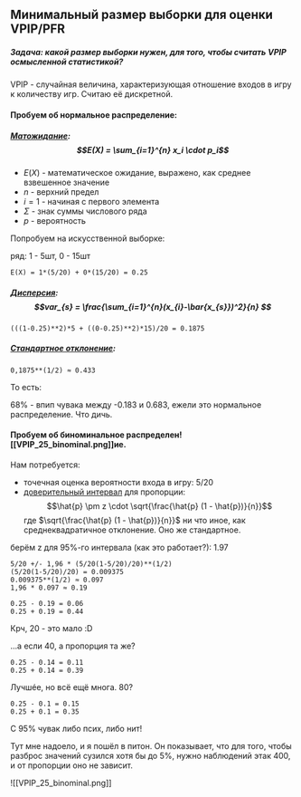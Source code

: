 ## Минимальный размер выборки для оценки VPIP/PFR

##### Задача: какой размер выборки нужен, для того, чтобы считать VPIP осмысленной статистикой?

VPIP - случайная величина, характеризующая отношение входов в игру к количеству игр. Считаю её дискретной.
#### Пробуем об нормальное распределение:
##### [Матожидание](Expected_Value): $$E(X) = \sum_{i=1}^{n} x_i \cdot p_i$$
- $Е(X)$ - математическое ожидание, выражено, как среднее взвешенное значение
- $n$ - верхний предел
- $i=1$ - начиная с первого элемента
- $Σ$ - знак суммы числового ряда
- $p$ - вероятность

Попробуем на искусственной выборке:

ряд: 1 - 5шт, 0 - 15шт
```
Е(X) = 1*(5/20) + 0*(15/20) = 0.25
```
##### [Дисперсия](Variance): $$var_{s} = \frac{\sum_{i=1}^{n}(x_{i}-\bar{x_{s}})^2}{n} $$
```
(((1-0.25)**2)*5 + ((0-0.25)**2)*15)/20 = 0.1875
```
##### [Cтандартное отклонение](Standard_Deviation): 
```
0,1875**(1/2) ≈ 0.433
```
То есть:

68% - впип чувака между -0.183 и 0.683, ежели это нормальное распределение. Что дичь.

#### Пробуем об биноминальное распределен![[VPIP_25_binominal.png]]ие.
Нам потребуется:
- точечная оценка вероятности входа в игру: 5/20
- [доверительный интервал](Confidence_Interval) для пропорции: 
$$\hat{p} \pm z \cdot \sqrt{\frac{\hat{p} (1 - \hat{p})}{n}}$$где $\sqrt{\frac{\hat{p} (1 - \hat{p})}{n}}$ ни что иное, как среднеквадратичное отклонение. Оно же стандартное.


берём z для 95%-го интервала (как это работает?): 1.97
```
5/20 +/- 1,96 * (5/20(1-5/20)/20)**(1/2)
(5/20(1-5/20)/20) = 0.009375
0.009375**(1/2) ≈ 0.097
1,96 * 0.097 ≈ 0.19
```
  
```
0.25 - 0.19 = 0.06
0.25 + 0.19 = 0.44
```

Крч, 20 - это мало :D

…а если 40, а пропорция та же?
```
0.25 - 0.14 = 0.11
0.25 + 0.14 = 0.39
```
  
Лучшéе, но всё ещё многа. 80?
```
0.25 - 0.1 = 0.15
0.25 + 0.1 = 0.35
```
  

С 95% чувак либо псих, либо нит!

  

Тут мне надоело, и я пошёл в питон. Он показывает, что для того, чтобы разброс значений сузился хотя бы до 5%, нужно наблюдений этак 400, и от пропорции оно не зависит.

![[VPIP_25_binominal.png]]